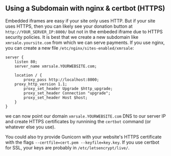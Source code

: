 ## Using a Subdomain with nginx & certbot (HTTPS)
Embedded iframes are easy if your site only uses HTTP. But if your site uses HTTPS, then you can likely see your donation button at `http://YOUR_SERVER_IP:8000/` but not in the embeded iframe due to HTTPS security policies. It is best that we create a new subdomain like `xmrsale.yoursite.com` from which we can serve payments. If you use nginx, you can create a new file `/etc/nginx/sites-enabled/xmrsale`:
```
server {
    listen 80;
    server_name xmrsale.YOURWEBSITE.com;

    location / {
        proxy_pass http://localhost:8000;
	proxy_http_version 1.1;
        proxy_set_header Upgrade $http_upgrade;
        proxy_set_header Connection "upgrade";
        proxy_set_header Host $host;
    }
}
```
we can now point our domain `xmrsale.YOURWEBSITE.com` DNS to our server IP and create HTTPS certificates by runnining the `certbot` command (or whatever else you use).

You could also try provide Gunicorn with your website's HTTPS certificate with the flags `--certfile=cert.pem --keyfile=key.key`. If you use certbot for SSL, your keys are probably in `/etc/letsencrypt/live/`.
